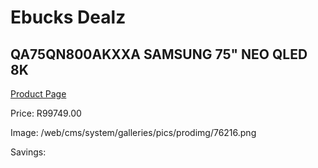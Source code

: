
# Ebucks Dealz
## QA75QN800AKXXA SAMSUNG 75" NEO QLED 8K
[Product Page](https://www.ebucks.com/web/shop/productSelected.do?prodId=1226726695&catId=363628796)

Price: R99749.00

Image: /web/cms/system/galleries/pics/prodimg/76216.png

Savings: 


	